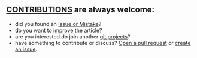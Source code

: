 ## [CONTRIBUTIONS](http://contribution.telemonit.com) are always welcome:

+ did you found an [Issue or Mistake](https://github.com/cameramonit/contribution/issues/new)?
+ do you want to [improve](https://github.com/cameramonit/contribution/edit/main/README.md) the article?
+ are you interested do join another [git projects](https://github.com/cameramonit/)?
+ have something to contribute or discuss? [Open a pull request](https://github.com/cameramonit/contribution/pulls) or [create an issue](https://github.com/cameramonit/contribution/issues).


